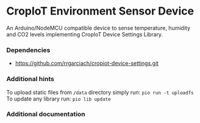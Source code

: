 # CropIoT Environment Sensor Device

An Arduino/NodeMCU compatible device to sense temperature, humidity and CO2 levels implementing CropIoT Device Settings Library.


### Dependencies

- https://github.com/rrgarciach/cropiot-device-settings.git

### Additional hints
To upload static files from `/data` directory simply run:
`pio run -t uploadfs`
To update any library run:
`pio lib update`

### Additional documentation
